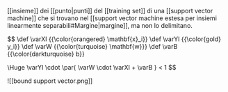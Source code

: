 [[insieme]] dei [[punto|punti]] del [[training set]] di una [[support vector machine]] che si trovano nel [[support vector machine estesa per insiemi linearmente separabili#Margine|margine]], ma non lo delimitano.

$$
\def \varXI {{\color{orangered} \mathbf{x}_i}}
\def \varYI {{\color{gold} y_i}}
\def \varW {{\color{turquoise} \mathbf{w}}}
\def \varB {{\color{darkturquoise} b}}

\Huge
\varYI \cdot \par{ \varW \cdot \varXI + \varB } < 1
$$

![[bound support vector.png]]